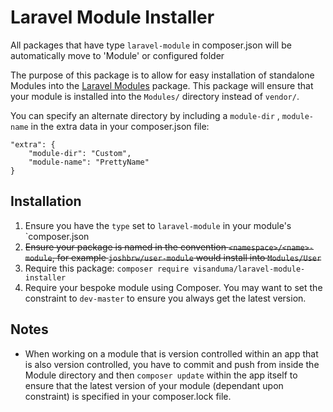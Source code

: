 # Laravel Module Installer

All packages that have type `laravel-module` in composer.json will be automatically move to 'Module' or configured folder

The purpose of this package is to allow for easy installation of standalone Modules into the [Laravel Modules](https://github.com/nWidart/laravel-modules) package. This package will ensure that your module is installed into the `Modules/` directory instead of `vendor/`.

You can specify an alternate directory by including a `module-dir` , `module-name` in the extra data in your composer.json file:

    "extra": {
        "module-dir": "Custom",
        "module-name": "PrettyName" 
    }


## Installation

1. Ensure you have the `type` set to `laravel-module` in your module's `composer.json
2. ~~Ensure your package is named in the convention `<namespace>/<name>-module`, for example `joshbrw/user-module` would install into `Modules/User`~~
3. Require this package: `composer require visanduma/laravel-module-installer`
4. Require your bespoke module using Composer. You may want to set the constraint to `dev-master` to ensure you always get the latest version.

## Notes
* When working on a module that is version controlled within an app that is also version controlled, you have to commit and push from inside the Module directory and then `composer update` within the app itself to ensure that the latest version of your module (dependant upon constraint) is specified in your composer.lock file.
